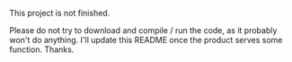 This project is not finished.

Please do not try to download and compile / run the code, as it probably won't do anything. I'll update this README once the product serves some function. Thanks.
